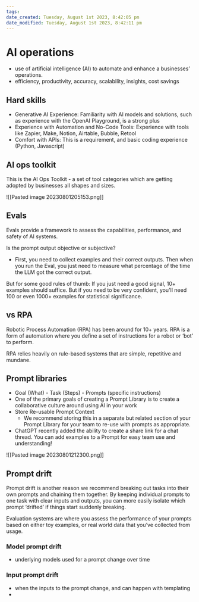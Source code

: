 ```yaml
---
tags: 
date_created: Tuesday, August 1st 2023, 8:42:05 pm
date_modified: Tuesday, August 1st 2023, 8:42:11 pm
---
```

# AI operations
+ use of artificial intelligence (AI) to automate and enhance a businesses’ operations.
+ efficiency, productivity, accuracy, scalability, insights, cost savings

## Hard skills
* Generative AI Experience: Familiarity with AI models and solutions, such as experience with the OpenAI Playground, is a strong plus
* Experience with Automation and No-Code Tools: Experience with tools like Zapier, Make, Notion, Airtable, Bubble, Retool
* Comfort with APIs: This is a requirement, and basic coding experience (Python, Javascript)

## AI ops toolkit
This is the AI Ops Toolkit - a set of tool categories which are getting adopted by businesses all shapes and sizes.

![[Pasted image 20230801205153.png]]


## Evals
Evals provide a framework to assess the capabilities, performance, and safety of AI systems.

Is the prompt output objective or subjective?
+ First, you need to collect examples and their correct outputs. Then when you run the Eval, you just need to measure what percentage of the time the LLM got the correct output.

But for some good rules of thumb: If you just need a good signal, 10+ examples should suffice. But if you need to be very confident, you'll need 100 or even 1000+ examples for statistical significance.

## vs RPA
Robotic Process Automation (RPA) has been around for 10+ years. RPA is a form of automation where you define a set of instructions for a robot or ‘bot’ to perform.

RPA relies heavily on rule-based systems that are simple, repetitive and mundane.

## Prompt libraries
+ Goal (What) - Task (Steps) - Prompts (specific instructions)
+ One of the primary goals of creating a Prompt Library is to create a collaborative culture around using AI in your work
+ Store Re-usable Prompt Context
	+ We recommend storing this in a separate but related section of your Prompt Library for your team to re-use with prompts as appropriate.
+ ChatGPT recently added the ability to create a share link for a chat thread. You can add examples to a Prompt for easy team use and understanding!

![[Pasted image 20230801212300.png]]

## Prompt drift
Prompt drift is another reason we recommend breaking out tasks into their own prompts and chaining them together. By keeping individual prompts to one task with clear inputs and outputs, you can more easily isolate which prompt ‘drifted’ if things start suddenly breaking.

Evaluation systems are where you assess the performance of your prompts based on either toy examples, or real world data that you’ve collected from usage.

### Model prompt drift
+ underlying models used for a prompt change over time

### Input prompt drift
+ when the inputs to the prompt change, and can happen with templating
+ 


